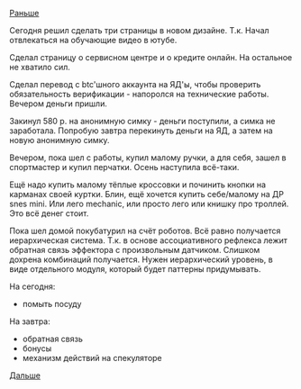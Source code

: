 [Раньше](2017.10.02.md)

Сегодня решил сделать три страницы в новом дизайне. Т.к. Начал отвлекаться на обучающие видео в ютубе.

Сделал страницу о сервисном центре и о кредите онлайн. На остальное не хватило сил.

Сделал перевод с btc'шного аккаунта на ЯД'ы, чтобы проверить обязательность верификации - напоролся на технические работы. Вечером деньги пришли.

Закинул 580 р. на анонимную симку - деньги поступили, а симка не заработала.
Попробую завтра перекинуть деньги на ЯД, а затем на новую анонимную симку.

Вечером, пока шел с работы, купил малому ручки, а для себя, зашел в спортмастер и купил перчатки. Осень наступила всё-таки.

Ещё надо купить малому тёплые кроссовки и починить кнопки на карманах своей куртки.
Блин, ещё хочется купить себе/малому на ДР snes mini. Или лего mechanic, или просто лего или книшку про троллей. Это всё денег стоит.

Пока шел домой покубатурил на счёт роботов. Всё равно получается иерархическая система. Т.к. в основе ассоциативного рефлекса лежит обратная связь эффектора с произвольным датчиком. Слишком дохрена комбинаций получается. Нужен иерархический уровень, в виде отдельного модуля, который будет паттерны придумывать.

На сегодня:
  * помыть посуду

На завтра:
  * обратная связь
  * бонусы
  * механизм действий на спекуляторе

[Дальше](2017.10.04.md)